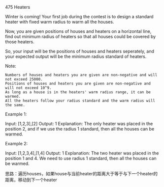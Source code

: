 475 Heaters

Winter is coming! Your first job during the contest is to design a standard heater with fixed warm radius to warm all the houses.

Now, you are given positions of houses and heaters on a horizontal line, find out minimum radius of heaters so that all houses could be covered by those heaters.

So, your input will be the positions of houses and heaters seperately, and your expected output will be the minimum radius standard of heaters.

Note:

    Numbers of houses and heaters you are given are non-negative and will not exceed 25000.
    Positions of houses and heaters you are given are non-negative and will not exceed 10^9.
    As long as a house is in the heaters' warm radius range, it can be warmed.
    All the heaters follow your radius standard and the warm radius will the same.

Example 1:

Input: [1,2,3],[2]
Output: 1
Explanation: The only heater was placed in the position 2, and if we use the radius 1 standard, then all the houses can be warmed.

Example 2:

Input: [1,2,3,4],[1,4]
Output: 1
Explanation: The two heater was placed in the position 1 and 4. We need to use radius 1 standard, then all the houses can be warmed.

思路：遍历houses，如果house与当前heater的距离大于等于与下一个heater的距离，移动到下一个heater